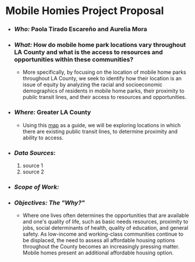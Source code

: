 # Mobile Homies Project Proposal 
- ### *Who:* Paola Tirado Escareño and Aurelia Mora
- ### *What:* How do mobile home park locations vary throughout LA County and what is the access to resources and opportunities within these communities?
  - More specifically, by focusing on the location of mobile home parks throughout LA County, we seek to identify how their location is an issue of equity by analyzing the racial and socioeconomic demographics of residents in mobile home parks, their proximity to pubilc transit lines, and their access to resources and opportunities. 
- ### *Where:* Greater LA County
  - Using this [map](https://images.app.goo.gl/TFHKFsHWULFbxzD26) as a guide, we will be exploring locations in which there are existing public transit lines, to determine proximity and ability to access.
- ### *Data Sources*: 
  1. source 1 
  2. source 2
- ### *Scope of Work:* 
- ### *Objectives: The "Why?"*
  - Where one lives often determines the opportunities that are available and one's quality of life, such as basic needs resources, proximity to jobs, social determinants of health, quality of education, and general safety. As low-income and working-class communities continue to be displaced, the need to assess all affordable housing options throughout the County becomes an increasingly pressing matter. Mobile homes present an additional affordable housing option.
